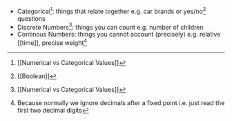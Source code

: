 - Categorical[^1]: things that relate together e.g. car brands or yes/no[^2] questions
- Discrete Numbers[^1]: things you can count e.g. number of children
- Continous Numbers: things you cannot account (precisely) e.g. relative [[time]], precise weight[^3]

[^1]: [[Numerical vs Categorical Values]]

[^2]: [[Boolean]]

[^3]: Because normally we ignore decimals after a fixed point i.e. just read the first two decimal digits
